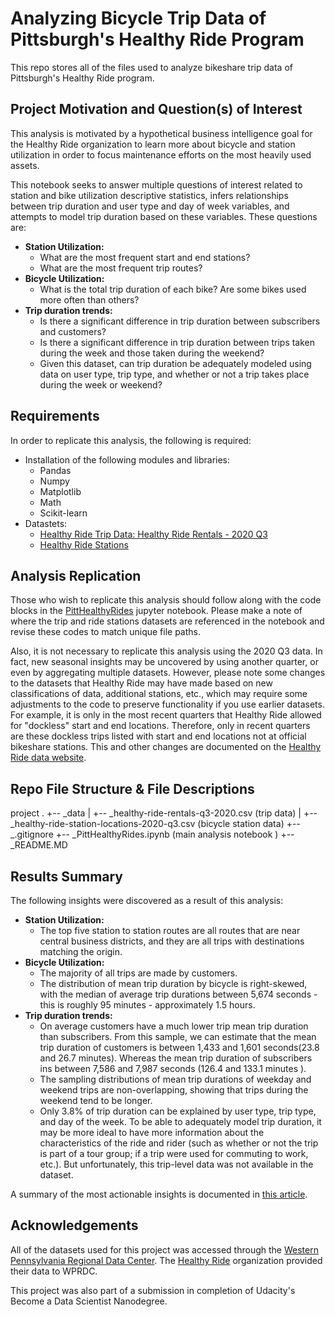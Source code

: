 # Analyzing Bicycle Trip Data of Pittsburgh's Healthy Ride Program

This repo stores all of the files used to analyze bikeshare trip data of Pittsburgh's Healthy Ride program.

## Project Motivation and Question(s) of Interest
This analysis is motivated by a hypothetical business intelligence goal for the Healthy Ride organization to learn more about bicycle and station utilization in order to focus maintenance efforts on the most heavily used assets.

This notebook seeks to answer multiple questions of interest related to station and bike utilization descriptive statistics, infers relationships between trip duration and user type and day of week variables, and attempts to model trip duration based on these variables. These questions are:

- **Station Utilization:**
    - What are the most frequent start and end stations?
    - What are the most frequent trip routes?
- **Bicycle Utilization:**
    - What is the total trip duration of each bike? Are some bikes used more often than others?
- **Trip duration trends:**
    - Is there a significant difference in trip duration between subscribers and customers?
    - Is there a significant difference in trip duration between trips taken during the week and those taken during the weekend?
    - Given this dataset, can trip duration be adequately modeled using data on user type, trip type, and whether or not a trip takes place during the week or weekend?

## Requirements
In order to replicate this analysis, the following is required:

- Installation of the following modules and libraries:
  - Pandas
  - Numpy
  - Matplotlib
  - Math
  - Scikit-learn
- Datastets:
  - [Healthy Ride Trip Data: Healthy Ride Rentals - 2020 Q3](https://data.wprdc.org/dataset/healthyride-trip-data)
  - [Healthy Ride Stations](https://data.wprdc.org/dataset/healthyride-stations)

## Analysis Replication
Those who wish to replicate this analysis should follow along with the code blocks in the [PittHealthyRides](https://github.com/KristinaMFrazier/healthyride/commit/5a2a546b28be01ffa81ff192760e5b64c89e21f3) jupyter notebook. Please make a note of where the trip and ride stations datasets are referenced in the notebook and revise these codes to match unique file paths.

Also, it is not necessary to replicate this analysis using the 2020 Q3 data. In fact, new seasonal insights may be uncovered by using another quarter, or even by aggregating multiple datasets. However, please note some changes to the datasets that Healthy Ride may have made based on new classifications of data, additional stations, etc., which may require some adjustments to the code to preserve functionality if you use earlier datasets. For example, it is only in the most recent quarters that Healthy Ride allowed for "dockless" start and end locations. Therefore, only in recent quarters are these dockless trips listed with start and end locations not at official bikeshare stations. This and other changes are documented on the [Healthy Ride data website](https://healthyridepgh.com/data/).

## Repo File Structure & File Descriptions
project
.
+-- _data
|   +-- _healthy-ride-rentals-q3-2020.csv (trip data)
|   +-- _healthy-ride-station-locations-2020-q3.csv (bicycle station data)
+-- _.gitignore
+-- _PittHealthyRides.ipynb (main analysis notebook )
+-- _README.MD

## Results Summary
The following insights were discovered as a result of this analysis:

- **Station Utilization:**
  - The top five station to station routes are all routes that are near central business districts, and they are all trips with destinations matching the origin.
- **Bicycle Utilization:**
  - The majority of all trips are made by customers.
  - The distribution of mean trip duration by bicycle is right-skewed, with the median of average trip durations between 5,674 seconds - this is roughly 95 minutes - approximately 1.5 hours.
- **Trip duration trends:**
  - On average customers have a much lower trip mean trip duration than subscribers. From this sample, we can estimate that the mean trip duration of customers is between 1,433 and 1,601 seconds(23.8 and 26.7 minutes). Whereas the mean trip duration of subscribers ins between 7,586 and 7,987 seconds (126.4 and 133.1 minutes ).
  - The sampling distributions of mean trip durations of weekday and weekend trips are non-overlapping, showing that trips during the weekend tend to be longer.
  - Only 3.8% of trip duration can be explained by user type, trip type, and day of the week. To be able to adequately model trip duration, it may be more ideal to have more information about the characteristics of the ride and rider (such as whether or not the trip is part of a tour group; if a trip were used for commuting to work, etc.). But unfortunately, this trip-level data was not available in the dataset.

A summary of the most actionable insights is documented in [this article](https://kristinamfrazier.medium.com/analyzing-bicycle-trip-data-of-pittsburghs-healthy-ride-program-a2729b313110).

## Acknowledgements
All of the datasets used for this project was accessed through the [Western Pennsylvania Regional Data Center](http://www.wprdc.org/). The [Healthy Ride](https://healthyridepgh.com/) organization provided their data to WPRDC.

This project was also part of a submission in completion of Udacity's Become a Data Scientist Nanodegree.

